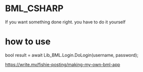 # BML_CSHARP
If you want something done right. you have to do it yourself

# how to use
bool result = await Lib_BML.Login.DoLogin(username, password);

https://write.mv/fishie-posting/making-my-own-bml-app
